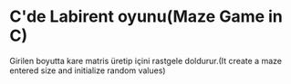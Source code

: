 # C'de Labirent oyunu(Maze Game in C)
Girilen boyutta kare matris üretip içini rastgele doldurur.(It create a maze entered size and initialize random values)

